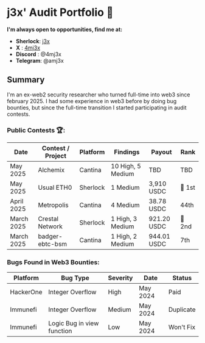 # j3x' Audit Portfolio 💼

**I'm always open to opportunities, find me at:**

- **Sherlock**: [j3x](https://audits.sherlock.xyz/watson/j3x)
-    **X**    : [4mj3x](https://x.com/4mj3x)
- **Discord** : @4mj3x
- **Telegram**: @amj3x

## Summary
I'm an ex-web2 security researcher who turned full-time into web3 since february 2025. I had some experience in web3 before by doing bug bounties, but since the full-time transition I started participating in audit contests.

<h3>Public Contests 🏆:</h3>
<table>
  <thead>
    <tr>
      <th>Date</th>
      <th>Contest / Project</th>
      <th>Platform</th>
      <th>Findings</th>
      <th>Payout</th>
      <th>Rank</th>
    </tr>
  </thead>
  <tbody>
    <tr><td>May 2025</td><td>Alchemix</td><td>Cantina</td><td>10 High, 5 Medium</td><td>TBD</td><td>TBD</td></tr>
    <tr><td>May 2025</td><td>Usual ETH0</td><td>Sherlock</td><td>1 Medium</td><td>3,910 USDC</td><td>🥇 1st</td></tr>
    <tr><td>April 2025</td><td>Metropolis</td><td>Cantina</td><td>4 Medium</td><td>38.78 USDC</td><td>44th</td></tr>
    <tr><td>March 2025</td><td>Crestal Network</td><td>Sherlock</td><td>1 High, 3 Medium</td><td>921.20 USDC</td><td>🥈 2nd</td></tr>
    <tr><td>March 2025</td><td>badger-ebtc-bsm</td><td>Cantina</td><td>1 High, 2 Medium</td><td>944.01 USDC</td><td>7th</td></tr>
  </tbody>
</table>

<h3>Bugs Found in Web3 Bounties:</h3>
<table>
  <thead>
    <tr>
      <th>Platform</th>
      <th>Bug Type</th>
      <th>Severity</th>
      <th>Date</th>
      <th>Status</th>
    </tr>
  </thead>
  <tbody>
    <tr><td>HackerOne</td><td>Integer Overflow</td><td>High</td><td>May 2024</td><td>Paid</td></tr>
    <tr><td>Immunefi</td><td>Integer Overflow</td><td>Medium</td><td>May 2024</td><td>Duplicate</td></tr>
    <tr><td>Immunefi</td><td>Logic Bug in view function</td><td>Low</td><td>May 2024</td><td>Won't Fix</td></tr>
  </tbody>
</table>

